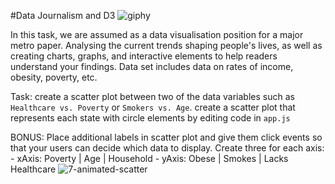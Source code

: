 #Data Journalism and D3
![giphy](https://user-images.githubusercontent.com/99168697/173523840-56a546fa-6c2b-4130-b396-1a94d742196a.gif)

In this task, we are assumed as a data visualisation position for a major metro paper. Analysing the current trends shaping people's lives, as well as creating charts, graphs, and interactive elements to help readers understand your findings.
Data set includes data on rates of income, obesity, poverty, etc.

Task:
create a scatter plot between two of the data variables such as ``Healthcare vs. Poverty`` or ``Smokers vs. Age``.
create a scatter plot that represents each state with circle elements by editing code in ``app.js``

BONUS:
Place additional labels in scatter plot and give them click events so that your users can decide which data to display.
Create three for each axis: 
      - xAxis: Poverty | Age | Household
      - yAxis: Obese | Smokes | Lacks Healthcare
![7-animated-scatter](https://user-images.githubusercontent.com/99168697/173523737-d571fa5b-b091-429b-ba7a-da8e02807f26.gif)
